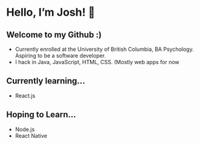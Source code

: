 
# Hello, I’m Josh! 👋

## Welcome to my Github :)
- Currently enrolled at the University of British Columbia, BA Psychology. Aspiring to be a software developer.
- I hack in Java, JavaScript, HTML, CSS. (Mostly web apps for now

## Currently learning...
- React.js

## Hoping to Learn...
- Node.js
- React Native


<!---
jn-han/jn-han is a ✨ special ✨ repository because its `README.md` (this file) appears on your GitHub profile.
You can click the Preview link to take a look at your changes.
--->
